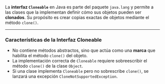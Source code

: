 
La **interfaz `Cloneable`** en Java es parte del paquete `java.lang` y permite a las clases que la implementan definir cómo sus objetos pueden ser **clonados**. Su propósito es crear copias exactas de objetos mediante el método `clone()`.

---

### **Características de la Interfaz Cloneable**

- No contiene métodos abstractos, sino que actúa como una **marca** que habilita el método `clone()` del objeto.
- La implementación correcta de `Cloneable` requiere sobreescribir el método `clone()` de la clase `Object`.
- Si una clase implementa `Cloneable` pero no sobrescribe `clone()`, se lanzará una excepción `CloneNotSupportedException`.